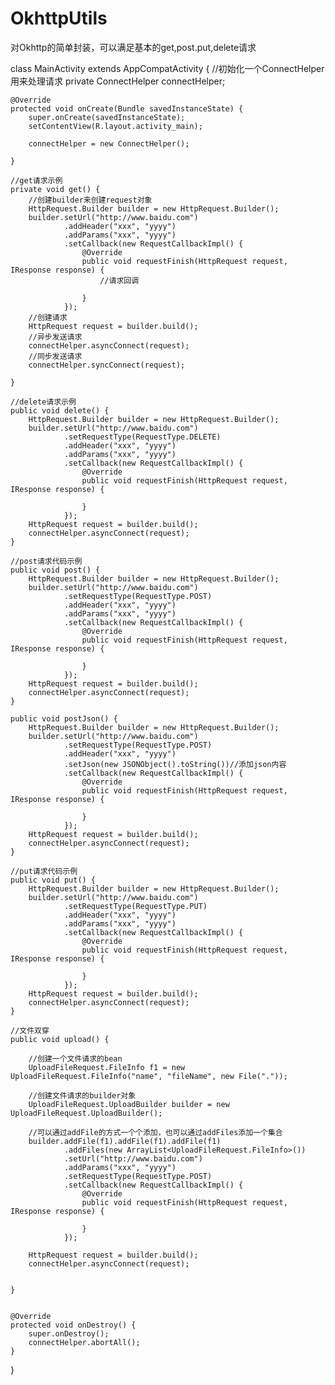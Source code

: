# OkhttpUtils
对Okhttp的简单封装，可以满足基本的get,post.put,delete请求

 class MainActivity extends AppCompatActivity {
    //初始化一个ConnectHelper用来处理请求
    private ConnectHelper connectHelper;

    @Override
    protected void onCreate(Bundle savedInstanceState) {
        super.onCreate(savedInstanceState);
        setContentView(R.layout.activity_main);

        connectHelper = new ConnectHelper();

    }

    //get请求示例
    private void get() {
        //创建builder来创建request对象
        HttpRequest.Builder builder = new HttpRequest.Builder();
        builder.setUrl("http://www.baidu.com")
                .addHeader("xxx", "yyyy")
                .addParams("xxx", "yyyy")
                .setCallback(new RequestCallbackImpl() {
                    @Override
                    public void requestFinish(HttpRequest request, IResponse response) {
                        //请求回调

                    }
                });
        //创建请求
        HttpRequest request = builder.build();
        //异步发送请求
        connectHelper.asyncConnect(request);
        //同步发送请求
        connectHelper.syncConnect(request);

    }

    //delete请求示例
    public void delete() {
        HttpRequest.Builder builder = new HttpRequest.Builder();
        builder.setUrl("http://www.baidu.com")
                .setRequestType(RequestType.DELETE)
                .addHeader("xxx", "yyyy")
                .addParams("xxx", "yyyy")
                .setCallback(new RequestCallbackImpl() {
                    @Override
                    public void requestFinish(HttpRequest request, IResponse response) {

                    }
                });
        HttpRequest request = builder.build();
        connectHelper.asyncConnect(request);
    }

    //post请求代码示例
    public void post() {
        HttpRequest.Builder builder = new HttpRequest.Builder();
        builder.setUrl("http://www.baidu.com")
                .setRequestType(RequestType.POST)
                .addHeader("xxx", "yyyy")
                .addParams("xxx", "yyyy")
                .setCallback(new RequestCallbackImpl() {
                    @Override
                    public void requestFinish(HttpRequest request, IResponse response) {

                    }
                });
        HttpRequest request = builder.build();
        connectHelper.asyncConnect(request);
    }

    public void postJson() {
        HttpRequest.Builder builder = new HttpRequest.Builder();
        builder.setUrl("http://www.baidu.com")
                .setRequestType(RequestType.POST)
                .addHeader("xxx", "yyyy")
                .setJson(new JSONObject().toString())//添加json内容
                .setCallback(new RequestCallbackImpl() {
                    @Override
                    public void requestFinish(HttpRequest request, IResponse response) {

                    }
                });
        HttpRequest request = builder.build();
        connectHelper.asyncConnect(request);
    }

    //put请求代码示例
    public void put() {
        HttpRequest.Builder builder = new HttpRequest.Builder();
        builder.setUrl("http://www.baidu.com")
                .setRequestType(RequestType.PUT)
                .addHeader("xxx", "yyyy")
                .addParams("xxx", "yyyy")
                .setCallback(new RequestCallbackImpl() {
                    @Override
                    public void requestFinish(HttpRequest request, IResponse response) {

                    }
                });
        HttpRequest request = builder.build();
        connectHelper.asyncConnect(request);
    }

    //文件双穿
    public void upload() {

        //创建一个文件请求的bean
        UploadFileRequest.FileInfo f1 = new UploadFileRequest.FileInfo("name", "fileName", new File("."));

        //创建文件请求的builder对象
        UploadFileRequest.UploadBuilder builder = new UploadFileRequest.UploadBuilder();

        //可以通过addFile的方式一个个添加，也可以通过addFiles添加一个集合
        builder.addFile(f1).addFile(f1).addFile(f1)
                .addFiles(new ArrayList<UploadFileRequest.FileInfo>())
                .setUrl("http://www.baidu.com")
                .addParams("xxx", "yyyy")
                .setRequestType(RequestType.POST)
                .setCallback(new RequestCallbackImpl() {
                    @Override
                    public void requestFinish(HttpRequest request, IResponse response) {

                    }
                });

        HttpRequest request = builder.build();
        connectHelper.asyncConnect(request);


    }


    @Override
    protected void onDestroy() {
        super.onDestroy();
        connectHelper.abortAll();
    }
}
